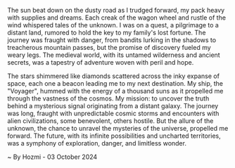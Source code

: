 
The sun beat down on the dusty road as I trudged forward, my pack heavy with supplies and dreams. Each creak of the wagon wheel and rustle of the wind whispered tales of the unknown. I was on a quest, a pilgrimage to a distant land, rumored to hold the key to my family's lost fortune. The journey was fraught with danger, from bandits lurking in the shadows to treacherous mountain passes, but the promise of discovery fueled my weary legs. The medieval world, with its untamed wilderness and ancient secrets, was a tapestry of adventure woven with peril and hope.

The stars shimmered like diamonds scattered across the inky expanse of space, each one a beacon leading me to my next destination. My ship, the "Voyager", hummed with the energy of a thousand suns as it propelled me through the vastness of the cosmos. My mission: to uncover the truth behind a mysterious signal originating from a distant galaxy. The journey was long, fraught with unpredictable cosmic storms and encounters with alien civilizations, some benevolent, others hostile. But the allure of the unknown, the chance to unravel the mysteries of the universe, propelled me forward. The future, with its infinite possibilities and uncharted territories, was a symphony of exploration, danger, and limitless wonder. 

~ By Hozmi - 03 October 2024
